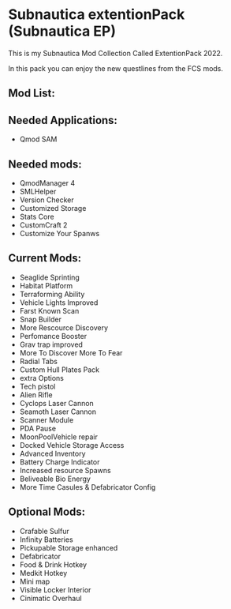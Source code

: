 
# Subnautica extentionPack (Subnautica EP)

This is my Subnautica Mod Collection Called ExtentionPack 2022.

In this pack you can enjoy the new questlines from the FCS mods.

## Mod List:
## Needed Applications:
- Qmod SAM

## Needed mods:
- QmodManager 4
- SMLHelper
- Version Checker
- Customized Storage
- Stats Core 
- CustomCraft 2
- Customize Your Spanws

## Current Mods:
- Seaglide Sprinting
- Habitat Platform
- Terraforming Ability
- Vehicle Lights Improved
- Farst Known Scan
- Snap Builder
- More Rescource Discovery
- Perfomance Booster
- Grav trap improved
- More To Discover More To Fear
- Radial Tabs
- Custom Hull Plates Pack
- extra Options
- Tech pistol
- Alien Rifle
- Cyclops Laser Cannon
- Seamoth Laser Cannon
- Scanner Module
- PDA Pause
- MoonPoolVehicle repair
- Docked Vehicle Storage Access
- Advanced Inventory
- Battery Charge Indicator
- Increased resource Spawns
- Beliveable Bio Energy
- More Time Casules & Defabricator Config

## Optional Mods:
- Crafable Sulfur
- Infinity Batteries
- Pickupable Storage enhanced
- Defabricator
- Food & Drink Hotkey
- Medkit Hotkey
- Mini map
- Visible Locker Interior
- Cinimatic Overhaul
